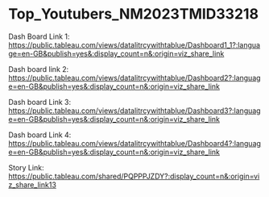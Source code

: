 # Top_Youtubers_NM2023TMID33218

Dash Board Link 1: https://public.tableau.com/views/datalitrcywithtablue/Dashboard1_1?:language=en-GB&publish=yes&:display_count=n&:origin=viz_share_link

Dash board link 2: https://public.tableau.com/views/datalitrcywithtablue/Dashboard2?:language=en-GB&publish=yes&:display_count=n&:origin=viz_share_link

Dash board Link 3: https://public.tableau.com/views/datalitrcywithtablue/Dashboard3?:language=en-GB&publish=yes&:display_count=n&:origin=viz_share_link

Dash board Link 4: https://public.tableau.com/views/datalitrcywithtablue/Dashboard4?:language=en-GB&publish=yes&:display_count=n&:origin=viz_share_link

Story Link: https://public.tableau.com/shared/PQPPPJZDY?:display_count=n&:origin=viz_share_link13
